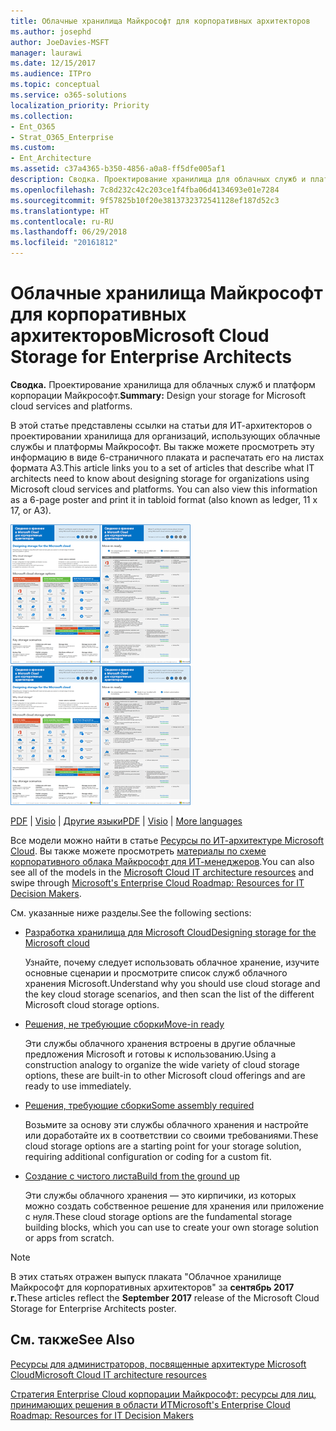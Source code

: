 ```yaml
---
title: Облачные хранилища Майкрософт для корпоративных архитекторов
ms.author: josephd
author: JoeDavies-MSFT
manager: laurawi
ms.date: 12/15/2017
ms.audience: ITPro
ms.topic: conceptual
ms.service: o365-solutions
localization_priority: Priority
ms.collection:
- Ent_O365
- Strat_O365_Enterprise
ms.custom:
- Ent_Architecture
ms.assetid: c37a4365-b350-4856-a0a8-ff5dfe005af1
description: Сводка. Проектирование хранилища для облачных служб и платформ корпорации Майкрософт.
ms.openlocfilehash: 7c8d232c42c203ce1f4fba06d4134693e01e7284
ms.sourcegitcommit: 9f57825b10f20e3813732372541128ef187d52c3
ms.translationtype: HT
ms.contentlocale: ru-RU
ms.lasthandoff: 06/29/2018
ms.locfileid: "20161812"
---
```

# <a name="microsoft-cloud-storage-for-enterprise-architects"></a><span data-ttu-id="4226f-103">Облачные хранилища Майкрософт для корпоративных архитекторов</span><span class="sxs-lookup"><span data-stu-id="4226f-103">Microsoft Cloud Storage for Enterprise Architects</span></span>

 <span data-ttu-id="4226f-104">**Сводка.** Проектирование хранилища для облачных служб и платформ корпорации Майкрософт.</span><span class="sxs-lookup"><span data-stu-id="4226f-104">**Summary:** Design your storage for Microsoft cloud services and platforms.</span></span>
  
<span data-ttu-id="4226f-p101">В этой статье представлены ссылки на статьи для ИТ-архитекторов о проектировании хранилища для организаций, использующих облачные службы и платформы Майкрософт. Вы также можете просмотреть эту информацию в виде 6-страничного плаката и распечатать его на листах формата A3.</span><span class="sxs-lookup"><span data-stu-id="4226f-p101">This article links you to a set of articles that describe what IT architects need to know about designing storage for organizations using Microsoft cloud services and platforms. You can also view this information as a 6-page poster and print it in tabloid format (also known as ledger, 11 x 17, or A3).</span></span>
  
<span data-ttu-id="4226f-107">[![Эскиз: модель хранения в облаке Майкрософт](images/0d4e2eb9-1109-4b3b-bf9e-2f3eff2e2cc4.png)  
](https://www.microsoft.com/download/details.aspx?id=49552)</span><span class="sxs-lookup"><span data-stu-id="4226f-107">[![Thumb image for Microsoft cloud storage model](images/0d4e2eb9-1109-4b3b-bf9e-2f3eff2e2cc4.png)  
](https://www.microsoft.com/download/details.aspx?id=49552)</span></span>
  
<span data-ttu-id="4226f-108">[PDF](https://go.microsoft.com/fwlink/p/?linkid=842079) | [Visio](https://go.microsoft.com/fwlink/p/?linkid=842080) | [Другие языки](https://www.microsoft.com/download/details.aspx?id=49552)</span><span class="sxs-lookup"><span data-stu-id="4226f-108">[PDF](https://go.microsoft.com/fwlink/p/?linkid=842079) | [Visio](https://go.microsoft.com/fwlink/p/?linkid=842080) | [More languages](https://www.microsoft.com/download/details.aspx?id=49552)</span></span>
  
<span data-ttu-id="4226f-109">Все модели можно найти в статье [Ресурсы по ИТ-архитектуре Microsoft Cloud](microsoft-cloud-it-architecture-resources.md). Вы также можете просмотреть [материалы по схеме корпоративного облака Майкрософт для ИТ-менеджеров](https://aka.ms/cloudarchitecture).</span><span class="sxs-lookup"><span data-stu-id="4226f-109">You can also see all of the models in the [Microsoft Cloud IT architecture resources](microsoft-cloud-it-architecture-resources.md) and swipe through [Microsoft's Enterprise Cloud Roadmap: Resources for IT Decision Makers](https://aka.ms/cloudarchitecture).</span></span>
  
<span data-ttu-id="4226f-110">См. указанные ниже разделы.</span><span class="sxs-lookup"><span data-stu-id="4226f-110">See the following sections:</span></span>
  
- [<span data-ttu-id="4226f-111">Разработка хранилища для Microsoft Cloud</span><span class="sxs-lookup"><span data-stu-id="4226f-111">Designing storage for the Microsoft cloud</span></span>](designing-storage-for-the-microsoft-cloud.md)
    
    <span data-ttu-id="4226f-112">Узнайте, почему следует использовать облачное хранение, изучите основные сценарии и просмотрите список служб облачного хранения Microsoft.</span><span class="sxs-lookup"><span data-stu-id="4226f-112">Understand why you should use cloud storage and the key cloud storage scenarios, and then scan the list of the different Microsoft cloud storage options.</span></span>
    
- [<span data-ttu-id="4226f-113">Решения, не требующие сборки</span><span class="sxs-lookup"><span data-stu-id="4226f-113">Move-in ready</span></span>](move-in-ready.md)
    
    <span data-ttu-id="4226f-114">Эти службы облачного хранения встроены в другие облачные предложения Microsoft и готовы к использованию.</span><span class="sxs-lookup"><span data-stu-id="4226f-114">Using a construction analogy to organize the wide variety of cloud storage options, these are built-in to other Microsoft cloud offerings and are ready to use immediately.</span></span>
    
- [<span data-ttu-id="4226f-115">Решения, требующие сборки</span><span class="sxs-lookup"><span data-stu-id="4226f-115">Some assembly required</span></span>](some-assembly-required.md)
    
    <span data-ttu-id="4226f-116">Возьмите за основу эти службы облачного хранения и настройте или доработайте их в соответствии со своими требованиями.</span><span class="sxs-lookup"><span data-stu-id="4226f-116">These cloud storage options are a starting point for your storage solution, requiring additional configuration or coding for a custom fit.</span></span>
    
- [<span data-ttu-id="4226f-117">Создание с чистого листа</span><span class="sxs-lookup"><span data-stu-id="4226f-117">Build from the ground up</span></span>](build-from-the-ground-up.md)
    
    <span data-ttu-id="4226f-118">Эти службы облачного хранения — это кирпичики, из которых можно создать собственное решение для хранения или приложение с нуля.</span><span class="sxs-lookup"><span data-stu-id="4226f-118">These cloud storage options are the fundamental storage building blocks, which you can use to create your own storage solution or apps from scratch.</span></span>
    
> [!NOTE]
> <span data-ttu-id="4226f-119">В этих статьях отражен выпуск плаката "Облачное хранилище Майкрософт для корпоративных архитекторов" за **сентябрь 2017 г.**</span><span class="sxs-lookup"><span data-stu-id="4226f-119">These articles reflect the **September 2017** release of the Microsoft Cloud Storage for Enterprise Architects poster.</span></span>
  
## <a name="see-also"></a><span data-ttu-id="4226f-120">См. также</span><span class="sxs-lookup"><span data-stu-id="4226f-120">See Also</span></span>

[<span data-ttu-id="4226f-121">Ресурсы для администраторов, посвященные архитектуре Microsoft Cloud</span><span class="sxs-lookup"><span data-stu-id="4226f-121">Microsoft Cloud IT architecture resources</span></span>](microsoft-cloud-it-architecture-resources.md)

[<span data-ttu-id="4226f-122">Стратегия Enterprise Cloud корпорации Майкрософт: ресурсы для лиц, принимающих решения в области ИТ</span><span class="sxs-lookup"><span data-stu-id="4226f-122">Microsoft's Enterprise Cloud Roadmap: Resources for IT Decision Makers</span></span>](https://sway.com/FJ2xsyWtkJc2taRD)




